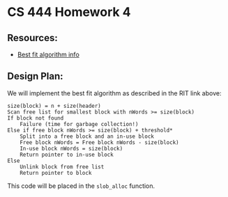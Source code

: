 # CS 444 Homework 4

## Resources:

 - [Best fit algorithm info](https://www.cs.rit.edu/~ark/lectures/gc/03_03_03.html)

## Design Plan:

We will implement the best fit algorithm as described in the RIT link above:

```
size(block) = n + size(header)
Scan free list for smallest block with nWords >= size(block)
If block not found
    Failure (time for garbage collection!)
Else if free block nWords >= size(block) + threshold*
    Split into a free block and an in-use block
    Free block nWords = Free block nWords - size(block)
    In-use block nWords = size(block)
    Return pointer to in-use block
Else
    Unlink block from free list
    Return pointer to block 
```

This code will be placed in the `slob_alloc` function.
